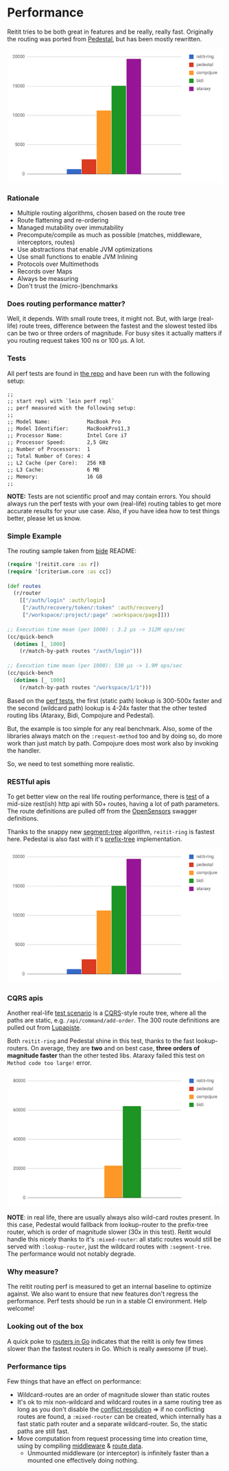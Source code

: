 # Performance

Reitit tries to be both great in features and be really, really fast. Originally the routing was ported from [Pedestal](http://pedestal.io/), but has been mostly rewritten.

![Opensensors perf test](images/opensensors.png)

### Rationale

* Multiple routing algorithms, chosen based on the route tree
* Route flattening and re-ordering
* Managed mutability over immutability
* Precompute/compile as much as possible (matches, middleware, interceptors, routes)
* Use abstractions that enable JVM optimizations
* Use small functions to enable JVM Inlining
* Protocols over Multimethods
* Records over Maps
* Always be measuring
* Don't trust the (micro-)benchmarks

### Does routing performance matter?

Well, it depends. With small route trees, it might not. But, with large (real-life) route trees, difference between the fastest and the slowest tested libs can be two or three orders of magnitude. For busy sites it actually matters if you routing request takes 100 ns or 100 µs. A lot.

### Tests

All perf tests are found in [the repo](https://github.com/metosin/reitit/tree/master/perf-test/clj/reitit) and have been run with the following setup:

```
;;
;; start repl with `lein perf repl`
;; perf measured with the following setup:
;;
;; Model Name:            MacBook Pro
;; Model Identifier:      MacBookPro11,3
;; Processor Name:        Intel Core i7
;; Processor Speed:       2,5 GHz
;; Number of Processors:  1
;; Total Number of Cores: 4
;; L2 Cache (per Core):   256 KB
;; L3 Cache:              6 MB
;; Memory:                16 GB
;;
```

**NOTE:** Tests are not scientific proof and may contain errors. You should always run the perf tests with your own (real-life) routing tables to get more accurate results for your use case. Also, if you have idea how to test things better, please let us know.

### Simple Example

The routing sample taken from [bide](https://github.com/funcool/bide) README:

```clj
(require '[reitit.core :as r])
(require '[criterium.core :as cc])

(def routes
  (r/router
    [["/auth/login" :auth/login]
     ["/auth/recovery/token/:token" :auth/recovery]
     ["/workspace/:project/:page" :workspace/page]]))

;; Execution time mean (per 1000) : 3.2 µs -> 312M ops/sec
(cc/quick-bench
  (dotimes [_ 1000]
    (r/match-by-path routes "/auth/login")))

;; Execution time mean (per 1000): 530 µs -> 1.9M ops/sec
(cc/quick-bench
  (dotimes [_ 1000]
    (r/match-by-path routes "/workspace/1/1")))
```

Based on the [perf tests](https://github.com/metosin/reitit/tree/master/perf-test/clj/reitit/perf/bide_perf_test.clj), the first (static path) lookup is 300-500x faster and the second (wildcard path) lookup is 4-24x faster that the other tested routing libs (Ataraxy, Bidi, Compojure and Pedestal).

But, the example is too simple for any real benchmark. Also, some of the libraries always match on the `:request-method` too and by doing so, do more work than just match by path. Compojure does most work also by invoking the handler.

So, we need to test something more realistic.

### RESTful apis

To get better view on the real life routing performance, there is [test](https://github.com/metosin/reitit/blob/master/perf-test/clj/reitit/opensensors_perf_test.clj) of a mid-size rest(ish) http api with 50+ routes, having a lot of path parameters. The route definitions are pulled off from the [OpenSensors](https://opensensors.io/) swagger definitions.

Thanks to the snappy new [segment-tree](https://github.com/metosin/reitit/blob/master/modules/reitit-core/src/reitit/segment.cljc) algorithm, `reitit-ring` is fastest here. Pedestal is also fast with it's [prefix-tree](https://en.wikipedia.org/wiki/Radix_tree) implementation.

![Opensensors perf test](images/opensensors.png)

### CQRS apis

Another real-life [test scenario](https://github.com/metosin/reitit/blob/master/perf-test/clj/reitit/lupapiste_perf_test.clj) is a [CQRS](https://martinfowler.com/bliki/CQRS.html)-style route tree, where all the paths are static, e.g. `/api/command/add-order`. The 300 route definitions are pulled out from [Lupapiste](https://github.com/lupapiste/lupapiste).

Both `reitit-ring` and Pedestal shine in this test, thanks to the fast lookup-routers. On average, they are **two** and on best case, **three orders of magnitude faster** than the other tested libs. Ataraxy failed this test on `Method code too large!` error.

![Opensensors perf test](images/lupapiste.png)

**NOTE**: in real life, there are usually always also wild-card routes present. In this case, Pedestal would fallback from lookup-router to the prefix-tree router, which is order of magnitude slower (30x in this test). Reitit would handle this nicely thanks to it's `:mixed-router`: all static routes would still be served with `:lookup-router`, just the wildcard routes with `:segment-tree`. The performance would not notably degrade.

### Why measure?

The reitit routing perf is measured to get an internal baseline to optimize against. We also want to ensure that new features don't regress the performance. Perf tests should be run in a stable CI environment. Help welcome!

### Looking out of the box

A quick poke to [routers in Go](https://github.com/julienschmidt/go-http-routing-benchmark) indicates that the reitit is only few times slower than the fastest routers in Go. Which is really awesome (if true).

### Performance tips

Few things that have an effect on performance:

* Wildcard-routes are an order of magnitude slower than static routes
* It's ok to mix non-wildcard and wildcard routes in a same routing tree as long as you don't disable the [conflict resolution](basics/route_conflicts.md) => if no conflicting routes are found, a `:mixed-router` can be created, which internally has a fast static path router and a separate wildcard-router. So, the static paths are still fast.
* Move computation from request processing time into creation time, using by compiling [middleware](ring/compiling_middleware.md) & [route data](advanced/configuring_routers.md).
  * Unmounted middleware (or interceptor) is infinitely faster than a mounted one effectively doing nothing.
